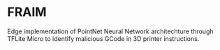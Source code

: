 # FRAIM
Edge implementation of PointNet Neural Network architechture through TFLite Micro to identify malicious GCode in 3D printer instructions.